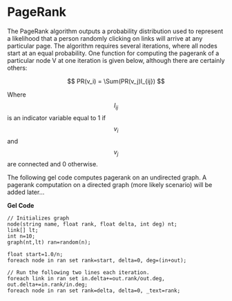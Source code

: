 # PageRank

The PageRank algorithm outputs a probability distribution used to represent a likelihood that a person randomly clicking on links will arrive at any particular page. The algorithm requires several iterations, where all nodes start at an equal probability. One function for computing the pagerank of a particular node V at one iteration is given below, although there are certainly others:

$$
PR(v_i) = \Sum(PR(v_j)I_{ij})
$$

Where $$I_{ij}$$ is an indicator variable equal to 1 if $$v_i$$ and $$v_j$$ are connected and 0 otherwise.

The following gel code computes pagerank on an undirected graph. A pagerank computation on a directed graph (more likely scenario) will be added later...

**Gel Code**

```
// Initializes graph
node(string name, float rank, float delta, int deg) nt;
link[] lt;
int n=10;
graph(nt,lt) ran=random(n);

float start=1.0/n;
foreach node in ran set rank=start, delta=0, deg=(in+out);

// Run the following two lines each iteration. 
foreach link in ran set in.delta+=out.rank/out.deg, out.delta+=in.rank/in.deg;
foreach node in ran set rank=delta, delta=0, _text=rank;
```
